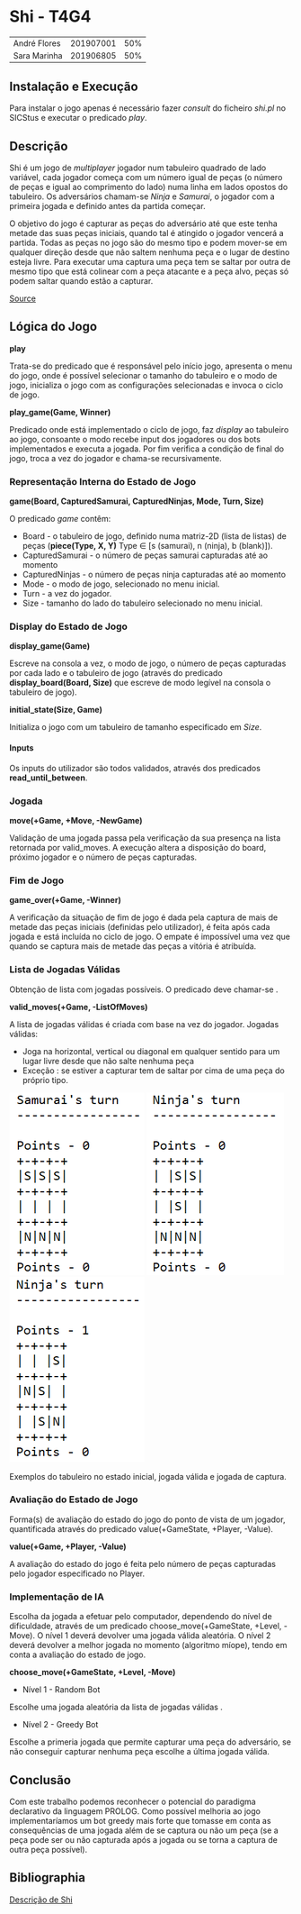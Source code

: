 # Shi - T4G4

||||
|-|-|-|
| André Flores | 201907001 | 50% |
| Sara Marinha | 201906805 | 50% |

## Instalação e Execução

Para instalar o jogo apenas é necessário fazer *consult* do ficheiro *shi.pl* no SICStus e executar o predicado *play*.

## Descrição

<p>Shi é um jogo de <em>multiplayer</em> jogador num tabuleiro quadrado de lado variável, cada jogador começa com um número igual de peças (o número de peças e igual ao comprimento do lado) numa linha em lados opostos do tabuleiro. Os adversários chamam-se <em>Ninja</em> e <em>Samurai</em>, o jogador com a primeira jogada e definido antes da partida começar.</p>
<p>O objetivo do jogo é capturar as peças do adversário até que este tenha metade das suas peças iniciais, quando tal é atingido o jogador vencerá a partida. Todas as peças no jogo são do mesmo tipo e podem mover-se em qualquer direção desde que não saltem nenhuma peça e o lugar de destino esteja livre. Para executar uma captura uma peça tem se saltar por outra de mesmo tipo que está colinear com a peça atacante e a peça alvo, peças só podem saltar quando estão a capturar.</p>
<p><a href=https://boardgamegeek.com/boardgame/319861/shi>Source</a></p>

## Lógica do Jogo

**play**

Trata-se do predicado que é responsável pelo início jogo, apresenta o menu do jogo, onde é possível selecionar o tamanho do tabuleiro e o modo de jogo, inicializa o jogo com as configurações selecionadas e invoca o ciclo de jogo.

**play_game(Game, Winner)**

Predicado onde está implementado o ciclo de jogo, faz *display* ao tabuleiro ao jogo, consoante o modo recebe input dos jogadores ou dos bots implementados e executa a jogada. Por fim verifica a condição de final do jogo, troca a vez do jogador e chama-se recursivamente. 

### Representação Interna do Estado de Jogo 

**game(Board, CapturedSamurai, CapturedNinjas, Mode, Turn, Size)**

O predicado *game* contêm:

- Board - o tabuleiro de jogo, definido numa matriz-2D (lista de listas) de peças (**piece(Type, X, Y)** Type ∈ [s (samurai), n (ninja), b (blank)]).
- CapturedSamurai - o número de peças samurai capturadas até ao momento
- CapturedNinjas - o número de peças ninja capturadas até ao momento
- Mode - o modo de jogo, selecionado no menu inicial.
- Turn - a vez do jogador.
- Size - tamanho do lado do tabuleiro selecionado no menu inicial.

### Display do Estado de Jogo

**display_game(Game)**

Escreve na consola a vez, o modo de jogo, o número de peças capturadas por cada lado e o tabuleiro de jogo (através do predicado **display_board(Board, Size)** que escreve de modo legível na consola o tabuleiro de jogo).

**initial_state(Size, Game)**

Initializa o jogo com um tabuleiro de tamanho especificado em *Size*.

#### Inputs

Os inputs do utilizador são todos validados, através dos predicados **read_until_between**.

### Jogada

**move(+Game, +Move, -NewGame)**

Validação de uma jogada passa pela verificação da sua presença na lista retornada por valid_moves. A execução altera a disposição do board, próximo jogador e o número de peças capturadas.

### Fim de Jogo

**game_over(+Game, -Winner)**

A verificação da situação de fim de jogo é dada pela captura de mais de metade das peças iniciais (definidas pelo utilizador), é feita após cada jogada e está incluída no ciclo de jogo. O empate é impossível uma vez que quando se captura mais de metade das peças a vitória é atribuída.

### Lista de Jogadas Válidas


Obtenção de lista com jogadas possíveis. O predicado deve chamar-se .

**valid_moves(+Game, -ListOfMoves)**

A lista de jogadas válidas é criada com base na vez do jogador. Jogadas válidas:

- Joga na horizontal, vertical ou diagonal em qualquer sentido para um lugar livre desde que não salte nenhuma peça
- Exceção : se estiver a capturar tem de saltar por cima de uma peça do próprio tipo.

![Estado inicial](images/move_1.png)
![Jogada válida](images/move_2.png)
![Jogada de captura](images/move_3.png)

Exemplos do tabuleiro no estado inicial, jogada válida e jogada de captura.

### Avaliação do Estado de Jogo

Forma(s) de avaliação do estado do jogo do ponto de vista de um jogador, quantificada através do predicado value(+GameState, +Player, -Value).

**value(+Game, +Player, -Value)**

A avaliação do estado do jogo é feita pelo número de peças capturadas pelo jogador especificado no Player.

### Implementação de IA 

Escolha da jogada a efetuar pelo computador, dependendo do nível de dificuldade, através de um predicado choose_move(+GameState, +Level, -Move). O nível 1 deverá devolver uma jogada válida aleatória. O nível 2 deverá devolver a melhor jogada no momento (algoritmo míope), tendo em conta a avaliação do estado de jogo.

**choose_move(+GameState, +Level, -Move)**

- Nível 1 - Random Bot

Escolhe uma jogada aleatória da lista de jogadas válidas .

- Nível 2 - Greedy Bot

Escolhe a primeria jogada que permite capturar uma peça do adversário, se não conseguir capturar nenhuma peça escolhe a última jogada válida.


## Conclusão

Com este trabalho podemos reconhecer o potencial do paradigma declarativo da linguagem PROLOG. Como possível melhoria ao jogo implementaríamos um bot greedy mais forte que tomasse em conta as consequências de uma jogada além de se captura ou não um peça (se a peça pode ser ou não capturada após a jogada ou se torna a captura de outra peça possível).

## Bibliographia

[Descrição de Shi](https://boardgamegeek.com/boardgame/319861/shi)